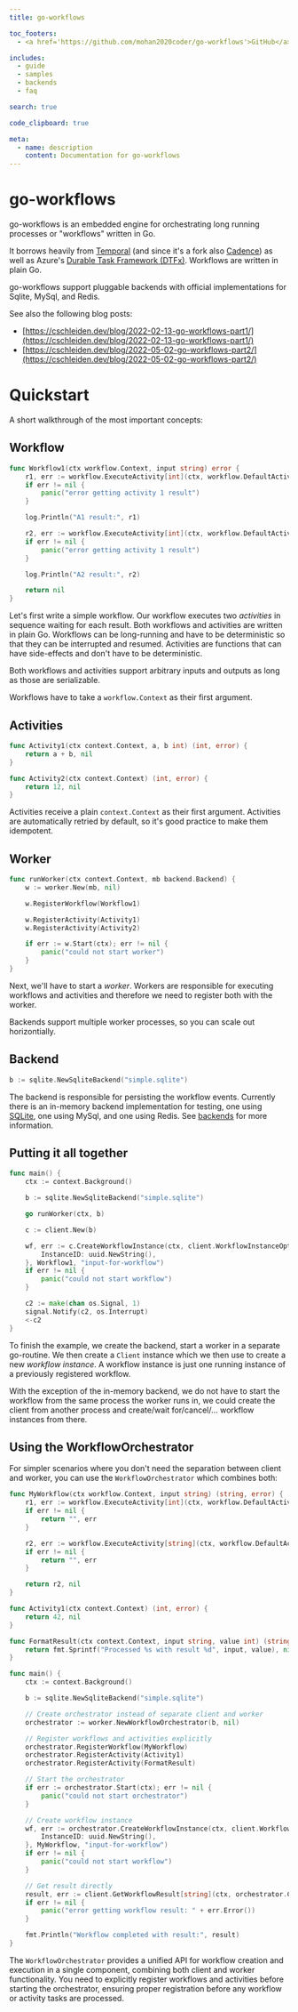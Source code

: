 ```yaml
---
title: go-workflows

toc_footers:
  - <a href='https://github.com/mohan2020coder/go-workflows'>GitHub</a>

includes:
  - guide
  - samples
  - backends
  - faq

search: true

code_clipboard: true

meta:
  - name: description
    content: Documentation for go-workflows
---
```


# go-workflows

go-workflows is an embedded engine for orchestrating long running processes or "workflows" written in Go.

It borrows heavily from [Temporal](https://github.com/temporalio/temporal) (and since it's a fork also [Cadence](https://github.com/uber/cadence)) as well as Azure's [Durable Task Framework (DTFx)](https://github.com/Azure/durabletask). Workflows are written in plain Go.

go-workflows support pluggable backends with official implementations for Sqlite, MySql, and Redis.

See also the following blog posts:

* [https://cschleiden.dev/blog/2022-02-13-go-workflows-part1/](https://cschleiden.dev/blog/2022-02-13-go-workflows-part1/)
* [https://cschleiden.dev/blog/2022-05-02-go-workflows-part2/](https://cschleiden.dev/blog/2022-05-02-go-workflows-part2/)

# Quickstart

A short walkthrough of the most important concepts:

## Workflow

```go
func Workflow1(ctx workflow.Context, input string) error {
	r1, err := workflow.ExecuteActivity[int](ctx, workflow.DefaultActivityOptions, Activity1, 35, 12).Get(ctx)
	if err != nil {
		panic("error getting activity 1 result")
	}

	log.Println("A1 result:", r1)

	r2, err := workflow.ExecuteActivity[int](ctx, workflow.DefaultActivityOptions, Activity2).Get(ctx)
	if err != nil {
		panic("error getting activity 1 result")
	}

	log.Println("A2 result:", r2)

	return nil
}
```

Let's first write a simple workflow. Our workflow executes two _activities_ in sequence waiting for each result. Both workflows and activities are written in plain Go. Workflows can be long-running and have to be deterministic so that they can be interrupted and resumed. Activities are functions that can have side-effects and don't have to be deterministic.

Both workflows and activities support arbitrary inputs and outputs as long as those are serializable.

Workflows have to take a `workflow.Context` as their first argument.

## Activities

```go
func Activity1(ctx context.Context, a, b int) (int, error) {
	return a + b, nil
}

func Activity2(ctx context.Context) (int, error) {
	return 12, nil
}
```

Activities receive a plain `context.Context` as their first argument. Activities are automatically retried by default, so it's good practice to make them idempotent.

## Worker

```go
func runWorker(ctx context.Context, mb backend.Backend) {
	w := worker.New(mb, nil)

	w.RegisterWorkflow(Workflow1)

	w.RegisterActivity(Activity1)
	w.RegisterActivity(Activity2)

	if err := w.Start(ctx); err != nil {
		panic("could not start worker")
	}
}
```

Next, we'll have to start a _worker_. Workers are responsible for executing workflows and activities and therefore we need to register both with the worker.

Backends support multiple worker processes, so you can scale out horizontially.

## Backend

```go
b := sqlite.NewSqliteBackend("simple.sqlite")
```

The backend is responsible for persisting the workflow events. Currently there is an in-memory backend implementation for testing, one using [SQLite](http://sqlite.org), one using MySql, and one using Redis. See [backends](#backends) for more information.

## Putting it all together

```go
func main() {
	ctx := context.Background()

	b := sqlite.NewSqliteBackend("simple.sqlite")

	go runWorker(ctx, b)

	c := client.New(b)

	wf, err := c.CreateWorkflowInstance(ctx, client.WorkflowInstanceOptions{
		InstanceID: uuid.NewString(),
	}, Workflow1, "input-for-workflow")
	if err != nil {
		panic("could not start workflow")
	}

	c2 := make(chan os.Signal, 1)
	signal.Notify(c2, os.Interrupt)
	<-c2
}
```

To finish the example, we create the backend, start a worker in a separate go-routine. We then create a `Client` instance which we then  use to create a new _workflow instance_. A workflow instance is just one running instance of a previously registered workflow.

With the exception of the in-memory backend, we do not have to start the workflow from the same process the worker runs in, we could create the client from another process and create/wait for/cancel/... workflow instances from there.

## Using the WorkflowOrchestrator

For simpler scenarios where you don't need the separation between client and worker, you can use the `WorkflowOrchestrator` which combines both:

```go
func MyWorkflow(ctx workflow.Context, input string) (string, error) {
	r1, err := workflow.ExecuteActivity[int](ctx, workflow.DefaultActivityOptions, Activity1).Get(ctx)
	if err != nil {
		return "", err
	}

	r2, err := workflow.ExecuteActivity[string](ctx, workflow.DefaultActivityOptions, FormatResult, input, r1).Get(ctx)
	if err != nil {
		return "", err
	}

	return r2, nil
}

func Activity1(ctx context.Context) (int, error) {
	return 42, nil
}

func FormatResult(ctx context.Context, input string, value int) (string, error) {
	return fmt.Sprintf("Processed %s with result %d", input, value), nil
}

func main() {
	ctx := context.Background()

	b := sqlite.NewSqliteBackend("simple.sqlite")

	// Create orchestrator instead of separate client and worker
	orchestrator := worker.NewWorkflowOrchestrator(b, nil)

	// Register workflows and activities explicitly
	orchestrator.RegisterWorkflow(MyWorkflow)
	orchestrator.RegisterActivity(Activity1)
	orchestrator.RegisterActivity(FormatResult)

	// Start the orchestrator
	if err := orchestrator.Start(ctx); err != nil {
		panic("could not start orchestrator")
	}

	// Create workflow instance
	wf, err := orchestrator.CreateWorkflowInstance(ctx, client.WorkflowInstanceOptions{
		InstanceID: uuid.NewString(),
	}, MyWorkflow, "input-for-workflow")
	if err != nil {
		panic("could not start workflow")
	}

	// Get result directly
	result, err := client.GetWorkflowResult[string](ctx, orchestrator.Client, wf, 5*time.Second)
	if err != nil {
		panic("error getting workflow result: " + err.Error())
	}

	fmt.Println("Workflow completed with result:", result)
}
```

The `WorkflowOrchestrator` provides a unified API for workflow creation and execution in a single component, combining both client and worker functionality. You need to explicitly register workflows and activities before starting the orchestrator, ensuring proper registration before any workflow or activity tasks are processed.
